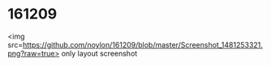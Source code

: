 # 161209
<img src=https://github.com/noylon/161209/blob/master/Screenshot_1481253321.png?raw=true>
 only layout screenshot
